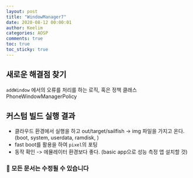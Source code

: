 ```yaml
---
layout: post
title: "WindowManager7"
date: 2020-08-12 00:00:01
author: Keelim
categories: AOSP
comments: true
toc: true
toc_sticky: true
---
```


## 새로운 해결점 찾기

`addWindow` 에서의 오류를 처리를 하는 로직, 혹은 정책 클래스 PhoneWindowManagerPolicy

<script src="https://gist.github.com/keelim/0aeed568c96e72ee45526b854cc65c7e.js"></script>

<script src="https://gist.github.com/keelim/96f6e67696be4e9dffb5b35e347a9872.js"></script>

<script src="https://gist.github.com/keelim/1c2df3193f774147348e1e08bd956f99.js"></script>

## 커스텀 빌드 실행 결과 

- 클라우드 환경에서 실행을 하고 out/target/sailfish -> img 파일을 가지고 온다. (boot, system, userdata, ramdisk, )
- fast boot를 활용을 하여 `pixel`의 포팅
- 동작 확인 -> 에뮬레이터 환경보다 좋다. (basic app으로 성능 측정 앱 설치할 것)

### 🧶 모든 문서는 수정될 수 있습니다
